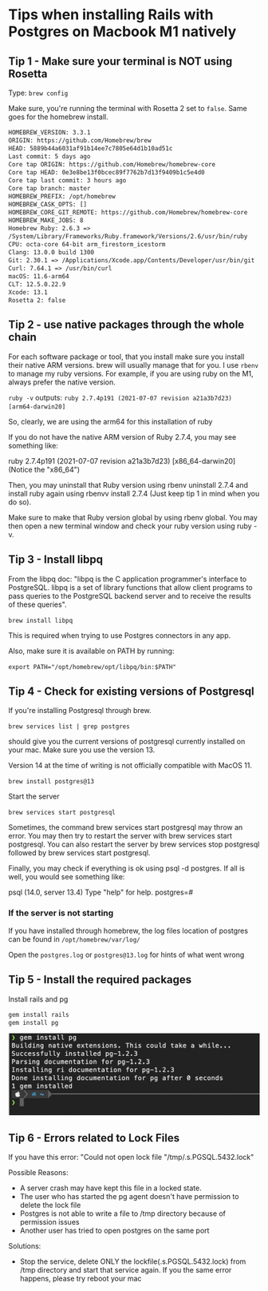 # Tips when installing Rails with Postgres on Macbook M1 natively

## Tip 1 - Make sure your terminal is NOT using Rosetta

Type: `brew config`

Make sure, you're running the terminal with Rosetta 2 set to `false`. Same goes for the homebrew install.

```
HOMEBREW_VERSION: 3.3.1
ORIGIN: https://github.com/Homebrew/brew
HEAD: 5889b44a6031af91b14ee7c7805e64d1b10ad51c
Last commit: 5 days ago
Core tap ORIGIN: https://github.com/Homebrew/homebrew-core
Core tap HEAD: 0e3e8be13f0bcec89f7762b7d13f9409b1c5e4d0
Core tap last commit: 3 hours ago
Core tap branch: master
HOMEBREW_PREFIX: /opt/homebrew
HOMEBREW_CASK_OPTS: []
HOMEBREW_CORE_GIT_REMOTE: https://github.com/Homebrew/homebrew-core
HOMEBREW_MAKE_JOBS: 8
Homebrew Ruby: 2.6.3 => /System/Library/Frameworks/Ruby.framework/Versions/2.6/usr/bin/ruby
CPU: octa-core 64-bit arm_firestorm_icestorm
Clang: 13.0.0 build 1300
Git: 2.30.1 => /Applications/Xcode.app/Contents/Developer/usr/bin/git
Curl: 7.64.1 => /usr/bin/curl
macOS: 11.6-arm64
CLT: 12.5.0.22.9
Xcode: 13.1
Rosetta 2: false
```

## Tip 2 - use native packages through the whole chain

For each software package or tool, that you install make sure you install their native ARM versions. brew will usually manage that for you. I use `rbenv` to manage my ruby versions. For example, if you are using ruby on the M1, always prefer the native version.

`ruby -v` outputs:
`ruby 2.7.4p191 (2021-07-07 revision a21a3b7d23) [arm64-darwin20]`

So, clearly, we are using the arm64 for this installation of ruby


If you do not have the native ARM version of Ruby 2.7.4, you may see something like:

ruby 2.7.4p191 (2021-07-07 revision a21a3b7d23) [x86_64-darwin20] (Notice the "x86_64")

Then, you may uninstall that Ruby version using rbenv uninstall 2.7.4 and install ruby again using rbenvv install 2.7.4 (Just keep tip 1 in mind when you do so).

Make sure to make that Ruby version global by using rbenv global. You may then open a new terminal window and check your ruby version using ruby -v.

## Tip 3 - Install libpq

From the libpq doc: "libpq is the C application programmer's interface to PostgreSQL. libpq is a set of library functions that allow client programs to pass queries to the PostgreSQL backend server and to receive the results of these queries".

`brew install libpq`

This is required when trying to use Postgres connectors in any app.

Also, make sure it is available on PATH by running:

`export PATH="/opt/homebrew/opt/libpq/bin:$PATH"`

## Tip 4 - Check for existing versions of Postgresql

If you're installing Postgresql through brew.

`brew services list | grep postgres`

should give you the current versions of postgresql currently installed on your mac. Make sure you use the version 13.

Version 14 at the time of writing is not officially compatible with MacOS 11.

`brew install postgres@13`

Start the server

`brew services start postgresql`


Sometimes, the command brew services start postgresql may throw an error. You may then try to restart the server with brew services start postgresql. You can also restart the server by brew services stop postgresql followed by brew services start postgresql.

Finally, you may check if everything is ok using psql -d postgres. If all is well, you would see something like: 

psql (14.0, server 13.4) 
Type "help" for help.
postgres=# 

### If the server is not starting

If you have installed through homebrew, the log files location of postgres can be found in
`/opt/homebrew/var/log/`

Open the `postgres.log` or `postgres@13.log` for hints of what went wrong

## Tip 5 - Install the required packages

Install rails and pg

```
gem install rails
gem install pg
```

![after installation](./assets/pg.png)

## Tip 6 - Errors related to Lock Files

If you have this error: "Could not open lock file "/tmp/.s.PGSQL.5432.lock"

Possible Reasons:

- A server crash may have kept this file in a locked state.
- The user who has started the pg agent doesn't have permission to delete the lock file
- Postgres is not able to write a file to /tmp directory because of permission issues
- Another user has tried to open postgres on the same port

Solutions:

- Stop the service, delete ONLY the lockfile(.s.PGSQL.5432.lock) from /tmp directory and start that service again. If you the same error happens, please try reboot your mac
